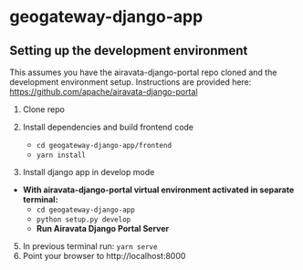 # geogateway-django-app

## Setting up the development environment

This assumes you have the airavata-django-portal repo cloned and the development environment setup. 
Instructions are provided here: https://github.com/apache/airavata-django-portal

1. Clone repo

2. Install dependencies and build frontend code
   * ``` cd geogateway-django-app/frontend ```
   * ``` yarn install ```

4. Install django app in develop mode
* **With airavata-django-portal virtual environment activated in separate terminal:**
   * ``` cd geogateway-django-app ```
   * ``` python setup.py develop ```
   * **Run Airavata Django Portal Server**
5. In previous terminal run: ``` yarn serve ``` 
6. Point your browser to http://localhost:8000
